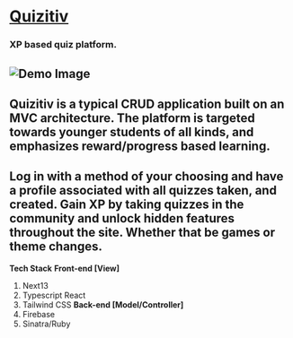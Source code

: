 # [Quizitiv](https://quizitiv.netlify.app)
### XP based quiz platform.
![Demo Image](https://i.ibb.co/RTSLr40/Screen-Shot-2023-05-08-at-9-13-08-PM.png)
---
Quizitiv is a typical CRUD application built on an MVC architecture. 
The platform is targeted towards younger students of all kinds, and emphasizes reward/progress based learning.
--- 
Log in with a method of your choosing and have a profile associated with all quizzes taken, and created. 
**Gain XP** by taking quizzes in the community and unlock **hidden features** throughout the site. Whether that be games or theme changes. 
---
**Tech Stack**
**Front-end [View]**
 1. Next13
 2. Typescript React
 3. Tailwind CSS
**Back-end [Model/Controller]**
 1. Firebase
 2. Sinatra/Ruby
 
